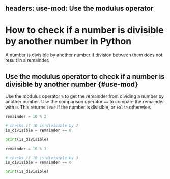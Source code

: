 headers:
  use-mod: Use the modulus operator
---
# How to check if a number is divisible by another number in Python
A number is divisible by another number if division between them does not result in a remainder.

## Use the modulus operator to check if a number is divisible by another number {#use-mod}
Use the modulus operator `%` to get the remainder from dividing a number by another number. Use the comparison operator `==` to compare the remainder with `0`. This returns `True` if the number is divisible, or `False` otherwise.

```python
remainder = 10 % 2

# checks if 10 is divisible by 2
is_divisible = remainder == 0

print(is_divisible)
```
```python
remainder = 10 % 3

# checks if 10 is divisible by 3
is_divisible = remainder == 0

print(is_divisible)
```
